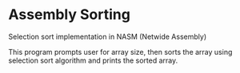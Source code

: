 # Assembly Sorting

Selection sort implementation in NASM (Netwide Assembly)

This program prompts user for array size, then sorts the array using selection sort algorithm and prints the sorted array.

